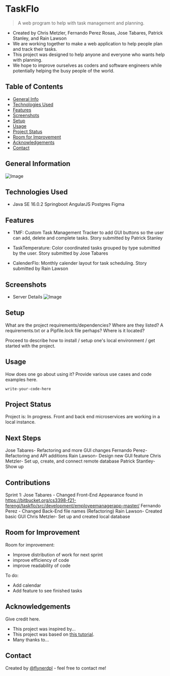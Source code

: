 # TaskFlo
> A web program to help with task management and planning.

- Created by Chris Metzler, Fernando Perez Rosas, Jose Tabares, Patrick Stanley, and Rain Lawson
- We are working together to make a web application to help people plan and track their tasks.
- This project was designed to help anyone and everyone who wants help with planning.
- We hope to improve ourselves as coders and software engineers while potentially helping the busy people of the world.

## Table of Contents
* [General Info](#general-information)
* [Technologies Used](#technologies-used)
* [Features](#features)
* [Screenshots](#screenshots)
* [Setup](#setup)
* [Usage](#usage)
* [Project Status](#project-status)
* [Room for Improvement](#room-for-improvement)
* [Acknowledgements](#acknowledgements)
* [Contact](#contact)
<!-- * [License](#license) -->


## General Information
![Image](https://bitbucket.org/cs3398-f21-ferengi/taskflo/downloads/logo.PNG)


## Technologies Used
- Java SE 16.0.2
Springboot
AngularJS
Postgres
Figma

## Features
- TMF: Custom Task Management Tracker to add GUI buttons so the user can add, delete and complete tasks. Story submitted by Patrick Stanley

- TaskTemperature: Color coordinated tasks grouped by type submitted by the user. Story submitted by Jose Tabares

- CalenderFlo: Monthly calender layout for task scheduling. Story submitted by Rain Lawson


## Screenshots
- Server Details
![Image](https://bitbucket.org/cs3398-f21-ferengi/taskflo/downloads/SERVER_DETAILS.PNG)


## Setup
What are the project requirements/dependencies? Where are they listed? A requirements.txt or a Pipfile.lock file perhaps? Where is it located?

Proceed to describe how to install / setup one's local environment / get started with the project.


## Usage
How does one go about using it?
Provide various use cases and code examples here.

`write-your-code-here`


## Project Status
Project is: In progress. Front and back end microservices are working in a local instance.

## Next Steps 
Jose Tabares- Refactoring and more GUI changes
Fernando Perez- Refactoring and API additions
Rain Lawson- Design new GUI feature
Chris Metzler- Set up, create, and connect remote database
Patrick Stantley- Show up


## Contributions
Sprint 1:
Jose Tabares - Changed Front-End Appearance found in https://bitbucket.org/cs3398-f21-ferengi/taskflo/src/development/employeemanagerapp-master/
Fernando Perez - Changed Back-End file names (Refactoring)
Rain Lawson- Created basic GUI
Chris Metzler- Set up and created local database

## Room for Improvement

Room for improvement:
- Improve distribution of work for next sprint
- improve efficiency of code
- improve readability of code

To do:
- Add calendar
- Add feature to see finished tasks


## Acknowledgements
Give credit here.
- This project was inspired by...
- This project was based on [this tutorial](https://www.example.com).
- Many thanks to...


## Contact
Created by [@flynerdpl](https://www.flynerd.pl/) - feel free to contact me!


<!-- Optional -->
<!-- ## License -->
<!-- This project is open source and available under the [... License](). -->

<!-- You don't have to include all sections - just the one's relevant to your project -->
